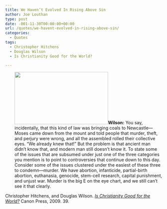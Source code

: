 ```yaml
---
title: We Haven’t Evolved In Rising Above Sin
author: Joe Louthan
type: post
date: -001-11-30T00:00:00+00:00
url: /quotes/we-havent-evolved-in-rising-above-sin/
categories:
  - Quotes
tags:
  - Christopher Hitchens
  - Douglas Wilson
  - Is Christianity Good for the World?

---
```

<p style="padding-left: 30px;">
  <strong><a href="https://i2.wp.com/theologic.us/wp-content/uploads/2012/08/collision-christopher-hitchens-vs-douglas-wilson-poster.jpg"><img class="alignright size-medium wp-image-335" title="collision-christopher-hitchens-vs-douglas-wilson-poster" src="https://i2.wp.com/theologic.us/wp-content/uploads/2012/08/collision-christopher-hitchens-vs-douglas-wilson-poster.jpg?resize=300%2C168" alt="" width="300" height="168" srcset="https://i2.wp.com/theologic.us/wp-content/uploads/2012/08/collision-christopher-hitchens-vs-douglas-wilson-poster.jpg?resize=300%2C168 300w, https://i2.wp.com/theologic.us/wp-content/uploads/2012/08/collision-christopher-hitchens-vs-douglas-wilson-poster.jpg?w=780 780w" sizes="(max-width: 300px) 100vw, 300px" data-recalc-dims="1" /></a>Wilson:</strong> You say, incidentally, that this kind of law was bringing coals to Newcastle—Moses came down from the mount and told people that murder, theft, and perjury were wrong, and all the assembled rolled their collective eyes. &#8220;We already knew that!&#8221; But the problem is that ancient man didn&#8217;t know that, and modern man still doesn&#8217;t know it. To state some of the issues that are subsumed under just one of the three categories you mention is to point to controversies that continue down to this day. Consider some of the issues clustered under the easiest of these three to condemn—murder. We have abortion, infanticide, partial-birth abortion, euthanasia, genocide, stem-cell research, capital punishment, and unjust war. Murder is the big E on the eye chart, and we still can&#8217;t see it that clearly.
</p>

Christopher Hitchens, and Douglas Wilson. [_Is Christianity Good for the World?_][1] Canon Press, 2009. 39.

 [1]: https://www.amazon.com/dp/1591280699/ref=as_li_ss_til?tag=iamlipr-20&camp=0&creative=0&linkCode=as4&creativeASIN=1591280699&adid=0TGVJ0SM7ZN67QV0W6DE&